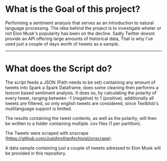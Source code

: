 # What is the Goal of this project? 

Performing a sentiment analysis that serves as an introduction to natural language processing. The idea behind the project is to investigate wheter or not Elon Musk's popularity has been on the decline. Sadly Twitter doesnt provide an API offering large amounts of historical data, That is why I've used just a couple of days worth of tweets as a sample.  

___

# What does the Script do? 

The script feeds a JSON (Path needs to be set) containing any amount of tweets into Spark a Spark Dataframe, does some cleaning then performs a lexicon based sentiment analysis. It does so, by calculating the polarity of every tweet, ranging between -1 (negative) to 1 (positive). additionally all tweets are filtered, so only english tweets are considered, since Textblob's multilanguage support is limited.  

The results containing the tweet contents, as well as the polarity, will then be written to a folder containing multiple .csv files (1 per partition). 

The Tweets were scraped with snscrape (https://github.com/JustAnotherArchivist/snscrape). 

A data sample containing just a couple of tweets adressed to Elon Musk will be provided in this repository. 
